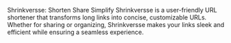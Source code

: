 Shrinkversse: Shorten Share Simplify
Shrinkversse is a user-friendly URL shortener that transforms long links into concise, customizable URLs. Whether for sharing or organizing, Shrinkversse makes your links sleek and efficient while ensuring a seamless experience.